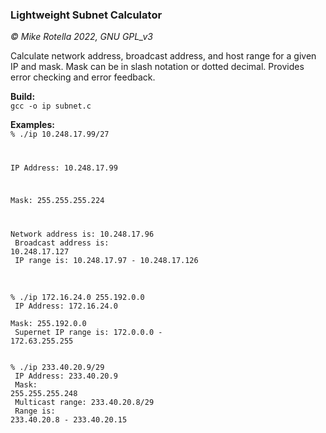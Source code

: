 ### Lightweight Subnet Calculator
*© Mike Rotella 2022, GNU GPL_v3*

Calculate network address, broadcast address, and host
range for a given IP and mask. Mask can be in slash
notation or dotted decimal. Provides error checking and
error feedback.

**Build:**<br>
<code>gcc -o ip subnet.c</code><br>

**Examples:**<br>
<code>% ./ip 10.248.17.99/27 

IP Address: 10.248.17.99  

Mask: 255.255.255.224  

Network address is: 10.248.17.96<br>
Broadcast address is: 10.248.17.127<br>
IP range is: 10.248.17.97 - 10.248.17.126<br>
</code><br>

<code>% ./ip 172.16.24.0 255.192.0.0<br>
IP Address: 172.16.24.0<br>
Mask: 255.192.0.0<br>
Supernet IP range is: 172.0.0.0 - 172.63.255.255<br>
</code><br>

<code>% ./ip 233.40.20.9/29<br>
IP Address: 233.40.20.9<br>
Mask: 255.255.255.248<br>
Multicast range: 233.40.20.8/29<br>
Range is: 233.40.20.8 - 233.40.20.15<br>
</code><br>
